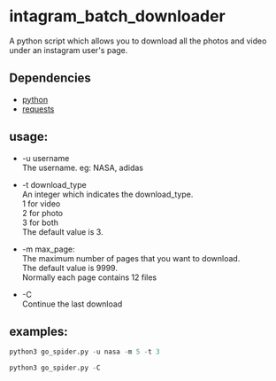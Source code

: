 # intagram_batch_downloader
A python script which allows you to download all the photos and video under an instagram user's page.


## Dependencies
+ [python]
+ [requests]

## usage:
+ -u username  
    The username. eg: NASA, adidas

+ -t download_type  
    An integer which indicates the download_type.  
    1 for video  
    2 for photo  
    3 for both  
    The default value is 3.

+ -m max_page:  
    The maximum number of pages that you want to download.  
    The default value is 9999.  
    Normally each page contains 12 files

+ -C  
    Continue the last download


## examples:
```python
python3 go_spider.py -u nasa -m 5 -t 3
```

```python
python3 go_spider.py -C
```
[requests]:https://github.com/kennethreitz/requests
[python]:https://www.python.org/